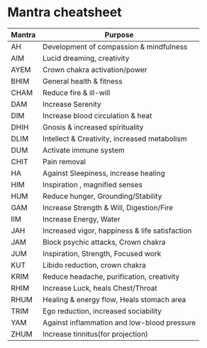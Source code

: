 Mantra cheatsheet
===============
|Mantra |Purpose|
 |----------- | ------------- |
 | AH | Development of compassion & mindfulness |
 |AIM  | Lucid dreaming, creativity |
 |AYEM | Crown chakra activation/power |
| BHIM  | General health & fitness |
| CHAM | Reduce fire & ill-will |
| DAM  | Increase Serenity |
| DIM | Increase blood circulation & heat |
| DHIH | Gnosis & increased spirituality |
 | DLIM  | Intellect & Creativity, increased metabolism |
 | DUM | Activate immune system |
 | CHIT  | Pain removal |
| HA  |Against Sleepiness, increase healing |
| HIM | Inspiration , magnified senses |
| HUM | Reduce hunger, Grounding/Stability |
| GAM | Increase  Strength & Will, Digestion/Fire  |
| IIM | Increase Energy, Water |
| JAH | Increased vigor, happiness & life satisfaction |
| JAM | Block psychic attacks, Crown chakra |
| JUM  | Inspiration, Strength,  Focused work |
| KUT  | Libido reduction, crown chakra | 
| KRIM | Reduce headache, purification, creativity |
| RHIM | Increase Luck, heals Chest/Throat |
| RHUM | Healing & energy flow, Heals stomach area |
| TRIM | Ego reduction, increased sociability |
| YAM  | Against inflammation and low-blood pressure | 
| ZHUM | Increase tinnitus(for projection) |
